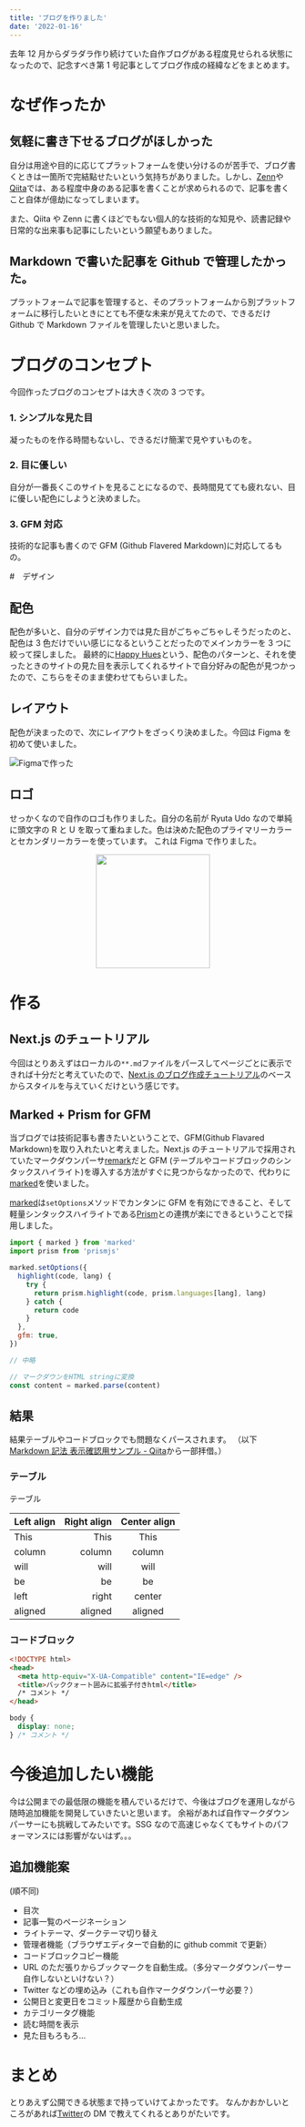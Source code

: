 ```yaml
---
title: 'ブログを作りました'
date: '2022-01-16'
---
```


去年 12 月からダラダラ作り続けていた自作ブログがある程度見せられる状態になったので、記念すべき第 1 号記事としてブログ作成の経緯などをまとめます。

# なぜ作ったか

## 気軽に書き下せるブログがほしかった

自分は用途や目的に応じてプラットフォームを使い分けるのが苦手で、ブログ書くときは一箇所で完結點せたいという気持ちがありました。しかし、[Zenn](https://zenn.dev/)や [Qiita](https://qiita.com/)では、ある程度中身のある記事を書くことが求められるので、記事を書くこと自体が億劫になってしまいます。

また、Qiita や Zenn に書くほどでもない個人的な技術的な知見や、読書記録や日常的な出来事も記事にしたいという願望もありました。

## Markdown で書いた記事を Github で管理したかった。

プラットフォームで記事を管理すると、そのプラットフォームから別プラットフォームに移行したいときにとても不便な未来が見えてたので、できるだけ Github で Markdown ファイルを管理したいと思いました。

# ブログのコンセプト

今回作ったブログのコンセプトは大きく次の 3 つです。

### 1. シンプルな見た目

凝ったものを作る時間もないし、できるだけ簡潔で見やすいものを。

### 2. 目に優しい

自分が一番長くこのサイトを見ることになるので、長時間見てても疲れない、目に優しい配色にしようと決めました。

### 3. GFM 対応

技術的な記事も書くので GFM (Github Flavered Markdown)に対応してるもの。

#　デザイン

## 配色

配色が多いと、自分のデザイン力では見た目がごちゃごちゃしそうだったのと、配色は 3 色だけでいい感じになるということだったのでメインカラーを 3 つに絞って探しました。
最終的に[Happy Hues](http://qiita.com 'Happy Hues Palette 4')という、配色のパターンと、それを使ったときのサイトの見た目を表示してくれるサイトで自分好みの配色が見つかったので、こちらをそのまま使わせてもらいました。

## レイアウト

配色が決まったので、次にレイアウトをざっくり決めました。今回は Figma を初めて使いました。

![Figmaで作った](/images/my-first-post-figma.png 'Figmaで作ったデザイン')

## ロゴ

せっかくなので自作のロゴも作りました。自分の名前が Ryuta Udo なので単純に頭文字の R と U を取って重ねました。色は決めた配色のプライマリーカラーとセカンダリーカラーを使っています。
これは Figma で作りました。

<div align="center">
  <img src="/images/logo.svg" width="200">
</div>

# 作る

## Next.js のチュートリアル

今回はとりあえずはローカルの`**.md`ファイルをパースしてページごとに表示できれば十分だと考えていたので、[Next.js のブログ作成チュートリアル](https://github.com/vercel/next-learn/tree/master/basics/typescript-final)のベースからスタイルを与えていくだけという感じです。

## Marked + Prism for GFM

当ブログでは技術記事も書きたいということで、GFM(Github Flavared Markdown)を取り入れたいと考えました。Next.js のチュートリアルで採用されていたマークダウンパーサ[remark](https://github.com/remarkjs/remark)だと GFM (テーブルやコードブロックのシンタックスハイライト)を導入する方法がすぐに見つからなかったので、代わりに[marked](https://github.com/markedjs/marked)を使いました。

[marked](https://github.com/markedjs/marked)は`setOptions`メソッドでカンタンに GFM を有効にできること、そして軽量シンタックスハイライトである[Prism](https://prismjs.com/)との連携が楽にできるということで採用しました。

```javascript posts.ts
import { marked } from 'marked'
import prism from 'prismjs'

marked.setOptions({
  highlight(code, lang) {
    try {
      return prism.highlight(code, prism.languages[lang], lang)
    } catch {
      return code
    }
  },
  gfm: true,
})

// 中略

// マークダウンをHTML stringに変換
const content = marked.parse(content)
```

## 結果

結果テーブルやコードブロックでも問題なくパースされます。
（以下[Markdown 記法 表示確認用サンプル - Qiita](http://qiita.com/salchu/items/da81122ed50b35feda4d 'Markdown記法 表示確認用サンプル - Qiita')から一部拝借。）

### テーブル

テーブル

| Left align | Right align | Center align |
| :--------- | ----------: | :----------: |
| This       |        This |     This     |
| column     |      column |    column    |
| will       |        will |     will     |
| be         |          be |      be      |
| left       |       right |    center    |
| aligned    |     aligned |   aligned    |

### コードブロック

```html
<!DOCTYPE html>
<head>
  <meta http-equiv="X-UA-Compatible" content="IE=edge" />
  <title>バッククォート囲みに拡張子付きhtml</title>
  /* コメント */
</head>
```

```css
body {
  display: none;
} /* コメント */
```

# 今後追加したい機能

今は公開までの最低限の機能を積んでいるだけで、今後はブログを運用しながら随時追加機能を開発していきたいと思います。
余裕があれば自作マークダウンパーサーにも挑戦してみたいです。SSG なので高速じゃなくてもサイトのパフォーマンスには影響がないはず。。。

## 追加機能案

(順不同)

- 目次
- 記事一覧のページネーション
- ライトテーマ、ダークテーマ切り替え
- 管理者機能（ブラウザエディターで自動的に github commit で更新）
- コードブロックコピー機能
- URL のただ張りからブックマークを自動生成。（多分マークダウンパーサー自作しないといけない？）
- Twitter などの埋め込み（これも自作マークダウンパーサ必要？）
- 公開日と変更日をコミット履歴から自動生成
- カテゴリータグ機能
- 読む時間を表示
- 見た目もろもろ...

# まとめ

とりあえず公開できる状態まで持っていけてよかったです。
なんかおかしいところがあれば[Twitter](https://twitter.com/ryuta_udo)の DM で教えてくれるとありがたいです。
